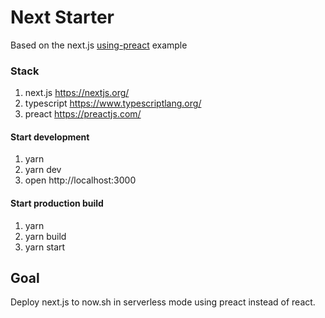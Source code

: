 # Next Starter

Based on the next.js [using-preact](https://github.com/zeit/next.js/tree/canary/examples/using-preact) example

### Stack

1. next.js https://nextjs.org/
2. typescript https://www.typescriptlang.org/
3. preact https://preactjs.com/

#### Start development

1.  yarn
2.  yarn dev
3.  open http://localhost:3000

#### Start production build

1.  yarn
2.  yarn build
3.  yarn start

## Goal

Deploy next.js to now.sh in serverless mode using preact instead of react.
